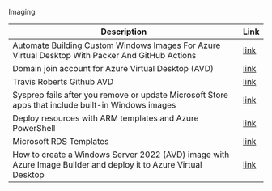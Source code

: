 Imaging

| **Description** | **Link** |
| --- | --- |
| Automate Building Custom Windows Images For Azure Virtual Desktop With Packer And GitHub Actions | [link](https://schnerring.net/blog/automate-building-custom-windows-images-for-azure-virtual-desktop-with-packer-and-github-actions/) |
| Domain join account for Azure Virtual Desktop (AVD) | [link](https://letsconfigmgr.com/create-domain-join-account-avd/) |
| Travis Roberts Github AVD | [link](https://github.com/tsrob50/WVD-Public) |
| Sysprep fails after you remove or update Microsoft Store apps that include built-in Windows images | [link](https://docs.microsoft.com/en-us/troubleshoot/windows-client/deployment/sysprep-fails-remove-or-update-store-apps) |
| Deploy resources with ARM templates and Azure PowerShell | [link](https://docs.microsoft.com/en-us/azure/azure-resource-manager/templates/deploy-powershell) |
| Microsoft RDS Templates | [link](https://github.com/Azure/RDS-Templates/tree/master/wvd-templates) |
| How to create a Windows Server 2022 (AVD) image with Azure Image Builder and deploy it to Azure Virtual Desktop | [link](https://www.tunecom.be/how-to-create-a-windows-server-2022-avd-image-with-azure-image-builder-and-deploy-it-to-azure-virtual-desktop/) |
